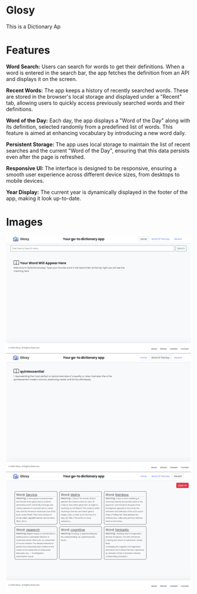 # Glosy
This is a Dictionary Ap

# Features

<strong>Word Search:</strong> Users can search for words to get their definitions. When a word is entered in the search bar, the app fetches the definition from an API and displays it on the screen.

<strong>Recent Words:</strong> The app keeps a history of recently searched words. These are stored in the browser's local storage and displayed under a "Recent" tab, allowing users to quickly access previously searched words and their definitions.

<strong>Word of the Day:</strong> Each day, the app displays a "Word of the Day" along with its definition, selected randomly from a predefined list of words. This feature is aimed at enhancing vocabulary by introducing a new word daily.

<strong>Persistent Storage:</strong> The app uses local storage to maintain the list of recent searches and the current "Word of the Day", ensuring that this data persists even after the page is refreshed.

<strong>Responsive UI:</strong> The interface is designed to be responsive, ensuring a smooth user experience across different device sizes, from desktops to mobile devices.

<strong>Year Display:</strong> The current year is dynamically displayed in the footer of the app, making it look up-to-date.


# Images
<img src="img/home.png"/>

<img src="img/wordoftheday.png"/>

<img src="img/recent.png"/>
